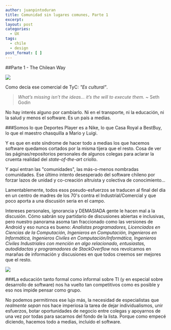 ```yaml
---
author: juanpintoduran
title: Comunidad sin lugares comunes, Parte 1
excerpt:
layout: post
categories:
  - UX
tags:
  - chile
  - design
post_format: [ ]
---
```

##Parte 1 - The Chilean Way

![](http://s3-media4.fl.yelpcdn.com/bphoto/eJItqr-St5zVpmlaA-k1Zw/348s.jpg)

Como decía ese comercial de TyC: *"Es cultural"*. 

> *What’s missing isn’t the ideas… it’s the will to execute them.* ~ Seth Godin

No hay interés alguno por cambiarlo. Ni en el transporte, ni la educación, ni la salud y menos el software. Es un país a medias.

###Somos lo que Deportes Player es a Nike, lo que Casa Royal a BestBuy, lo que el maestro chasquilla a Mario y Luigi.

Y es que en este síndrome de hacer todo a medias los que hacemos software quedamos cortados por la misma tijera que el resto. Cosa de ver las páginas/repositorios personales de algunos colegas para aclarar la cruenta realidad del *state-of-the-art* criollo.

Y aquí entran las "comunidades", las más-o-menos nombradas comunidades. Ese último intento desesperado del software chileno por forzar lazos de unidad y co-creación altruista y colectiva de conocimiento...
 
Lamentablemente, todos esos pseudo-esfuerzos se traducen al final del día en un centro de madres de los 70's contra el Industrial/Comercial y que poco aporta a una discusión seria en el campo.

Intereses personales, ignorancia y DEMASIADA gente le hacen mal a la discusión. Cómo sabrán soy partidario de discusiones abiertas e inclusivas, pero nuestro panorama asoma tan fraccionado como las versiones de Android y eso nunca es bueno: *Analistas programadores, Licenciados en Ciencias de la Computación, Ingenieros en Computación, Ingenieros en Informática, Ingenieros Civiles en Computación/Informática, Ingenieros Civiles Industriales con mención en algo relacionado, entusiastas, autodidactas y programadores de StackOverflow* nos revolcamos en marañas de información y discusiones en que todos creemos ser mejores que el resto. 

![](http://imgs.xkcd.com/comics/real_programmers.png)

###La educación tanto formal como informal sobre TI (y en especial sobre desarrollo de software) nos ha vuelto tan competitivos como es posible y eso nos impide pensar como grupo.

No podemos permitirnos ese lujo más, la necesidad de especialistas que *realmente sepan* nos hace imperiosa la tarea de dejar individualismos, unir esfuerzos, botar oportunidades de negocio entre colegas y apoyarnos de una vez por todas para sacarnos del fondo de la lista. Porque como empecé diciendo, hacemos todo a medias, incluído el software. 
